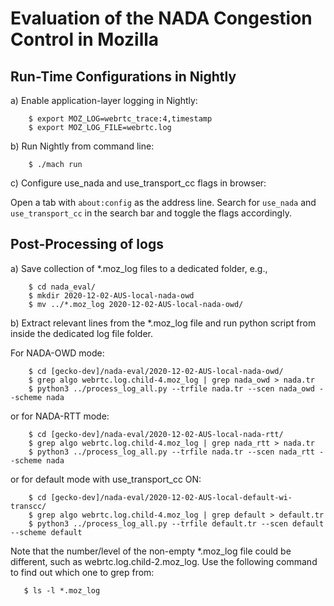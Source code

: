 Evaluation of the NADA Congestion Control in Mozilla
===================================================

Run-Time Configurations in Nightly
----------------------------

a) Enable application-layer logging in Nightly:

```
    $ export MOZ_LOG=webrtc_trace:4,timestamp
    $ export MOZ_LOG_FILE=webrtc.log
```

b) Run Nightly from command line:

```
    $ ./mach run
```

c) Configure use_nada and use_transport_cc flags in browser:

Open a tab with `about:config` as the address line. Search for `use_nada` and `use_transport_cc` in the search bar and toggle the flags accordingly.

Post-Processing of logs
---------------------------

a) Save collection of *.moz_log files to a dedicated folder, e.g.,
```
    $ cd nada_eval/
    $ mkdir 2020-12-02-AUS-local-nada-owd
    $ mv ../*.moz_log 2020-12-02-AUS-local-nada-owd/
```

b) Extract relevant lines from the *.moz_log file and run python script from inside the dedicated log file folder.


For NADA-OWD mode:


```
    $ cd [gecko-dev]/nada-eval/2020-12-02-AUS-local-nada-owd/
    $ grep algo webrtc.log.child-4.moz_log | grep nada_owd > nada.tr
    $ python3 ../process_log_all.py --trfile nada.tr --scen nada_owd --scheme nada
```

or for NADA-RTT mode:

```
    $ cd [gecko-dev]/nada-eval/2020-12-02-AUS-local-nada-rtt/
    $ grep algo webrtc.log.child-4.moz_log | grep nada_rtt > nada.tr
    $ python3 ../process_log_all.py --trfile nada.tr --scen nada_rtt --scheme nada
```

or for default mode with use_transport_cc ON:

```
    $ cd [gecko-dev]/nada-eval/2020-12-02-AUS-local-default-wi-transcc/
    $ grep algo webrtc.log.child-4.moz_log | grep default > default.tr
    $ python3 ../process_log_all.py --trfile default.tr --scen default --scheme default
```

Note that the number/level of the non-empty *.moz_log file could be different, such as webrtc.log.child-2.moz_log. Use the following command to find out which one to grep from:

```
   $ ls -l *.moz_log
```

